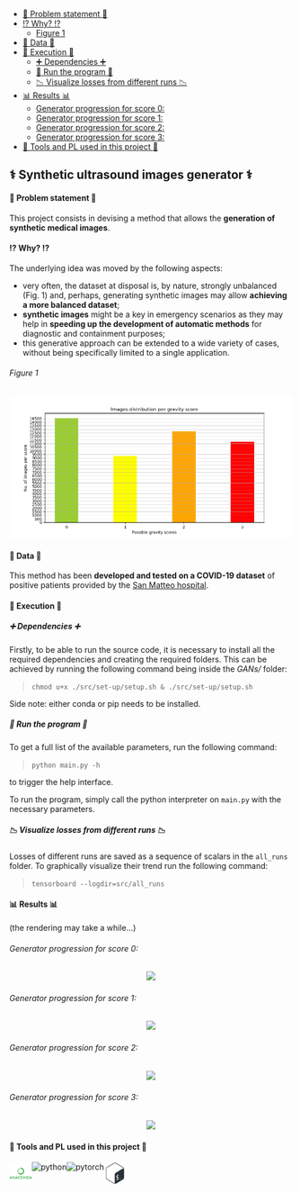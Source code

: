 <!--toc:start-->

- [:rotating_light: Problem statement :rotating_light:](#rotatinglight-problem-statement-rotatinglight)
- [:interrobang: Why? :interrobang:](#interrobang-why-interrobang)
  - [Figure 1](#figure-1)
- [:floppy_disk: Data :floppy_disk:](#floppydisk-data-floppydisk)
- [:running: Execution :running:](#running-execution-running)
  - [:heavy_plus_sign: Dependencies :heavy_plus_sign:](#heavyplussign-dependencies-heavyplussign)
  - [:rocket: Run the program :rocket:](#rocket-run-the-program-rocket)
  - [:chart_with_downwards_trend: Visualize losses from different runs :chart_with_downwards_trend:](#chartwithdownwardstrend-visualize-losses-from-different-runs-chartwithdownwardstrend)
- [:bar_chart: Results :bar_chart:](#barchart-results-barchart)
  - [Generator progression for score 0:](#generator-progression-for-score-0)
  - [Generator progression for score 1:](#generator-progression-for-score-1)
  - [Generator progression for score 2:](#generator-progression-for-score-2)
  - [Generator progression for score 3:](#generator-progression-for-score-3)
- [:wrench: Tools and PL used in this project :wrench:](#wrench-tools-and-pl-used-in-this-project-wrench)
<!--toc:end-->

## :medical_symbol: Synthetic ultrasound images generator :medical_symbol:

#### :rotating_light: Problem statement :rotating_light:

This project consists in devising a method that allows the **generation of synthetic medical images**.

#### :interrobang: Why? :interrobang:

The underlying idea was moved by the following aspects:

- very often, the dataset at disposal is, by nature, strongly unbalanced (Fig. 1) and, perhaps, generating synthetic images may allow **achieving a more balanced dataset**;
- **synthetic images** might be a key in emergency scenarios as they may help in **speeding up the development of automatic methods** for diagnostic and containment purposes;
- this generative approach can be extended to a wide variety of cases, without being specifically limited to a single application.

###### Figure 1

<div id="dist" align="center">
   <img src="https://github.com/MatteoGuglielmi-tech/CovidGAN/blob/main/Images/score_distribution.png" /> 
</div>

#### :floppy_disk: Data :floppy_disk:

This method has been **developed and tested on a COVID-19 dataset** of positive patients provided by the [San Matteo hospital](http://www.sanmatteo.org/site/home.html).

#### :running: Execution :running:

##### :heavy_plus_sign: Dependencies :heavy_plus_sign:

Firstly, to be able to run the source code, it is necessary to install all the required dependencies and creating the required folders. This can be achieved by running the following command being inside the _GANs/_ folder:

> `chmod u+x ./src/set-up/setup.sh & ./src/set-up/setup.sh`

Side note: either conda or pip needs to be installed.

##### :rocket: Run the program :rocket:

To get a full list of the available parameters, run the following command:

> `python main.py -h`

to trigger the help interface.

To run the program, simply call the python interpreter on `main.py` with the necessary parameters.

##### :chart_with_downwards_trend: Visualize losses from different runs :chart_with_downwards_trend:

Losses of different runs are saved as a sequence of scalars in the `all_runs` folder. To graphically visualize their trend run the following command:

> `tensorboard --logdir=src/all_runs`

#### :bar_chart: Results :bar_chart:

(the rendering may take a while...)

###### Generator progression for score 0:

<div id="score0" align="center">
   <img src="https://github.com/MatteoGuglielmi-tech/CovidGAN/blob/main/Images/generator_progress_score-0.gif" /> 
</div>

###### Generator progression for score 1:

<div id="score1" align="center">
   <img src="https://github.com/MatteoGuglielmi-tech/CovidGAN/blob/main/Images/generator_progress_score-1.gif" /> 
</div>

###### Generator progression for score 2:

<div id="score2" align="center">
   <img src="https://github.com/MatteoGuglielmi-tech/CovidGAN/blob/main/Images/generator_progress_score-2.gif" /> 
</div>

###### Generator progression for score 3:

<div id="score3" align="center">
   <img src="https://github.com/MatteoGuglielmi-tech/CovidGAN/blob/main/Images/generator_progress_score-3.gif" /> 
</div>

#### :wrench: Tools and PL used in this project :wrench:

<a href="https://anaconda.com/" target="_blank">
    <img align="left" src="https://github.com/devicons/devicon/blob/master/icons/anaconda/anaconda-original-wordmark.svg" alt="anaconda" height="40px"/> 
</a>
<a href="https://www.python.org/" target="_blank"> 
    <img align="left" src="https://cdn.jsdelivr.net/gh/devicons/devicon/icons/python/python-original.svg" alt="python" height="40px"/>
</a> 
<a href="https://pytorch.org/" target="_blank">
    <img align="left" src="https://cdn.jsdelivr.net/gh/devicons/devicon/icons/pytorch/pytorch-original.svg" alt="pytorch" height="40px"/>
</a>
<a href="http://www.gnu.org/software/bash/" target="_blank">
    <img align="left" src="https://github.com/devicons/devicon/blob/master/icons/bash/bash-original.svg" alt="bash" height="40px"/>
</a>
